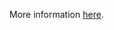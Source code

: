 More information [here](https://docs.paloaltonetworks.com/content/techdocs/en_US/prisma/prisma-cloud/prisma-cloud-code-security-policy-reference/aws-policies/aws-general-policies/ensure-glacier-vault-access-policy-is-not-public-by-only-allowing-specific-services-or-principals-to-access-it.html).
